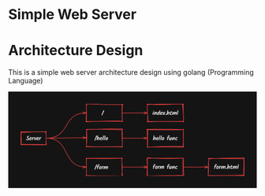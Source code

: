 # Simple Web Server

# Architecture Design

This is a simple web server architecture design using golang (Programming Language)

![](images/fkZckPDkX556hYfUF9zK1Mg7FXY8klQVoHBHF7KYHvQ=.png)